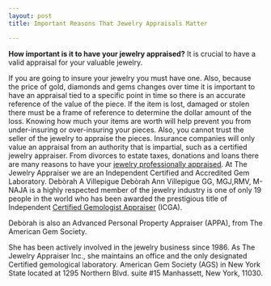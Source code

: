 ```yaml
---
layout: post
title: Important Reasons That Jewelry Appraisals Matter

---
```

**How important is it to have your jewelry appraised?** It is crucial to have a valid appraisal for your valuable jewelry.

If you are going to insure your jewelry you must have one. Also, because the price of gold, diamonds and gems changes over time it is important to have an appraisal tied to a specific point in time so there is an accurate reference of the value of the piece. If the item is lost, damaged or stolen there must be a frame of reference to determine the dollar amount of the loss. Knowing how much your items are worth will help prevent you from under-insuring or over-insuring your pieces. Also, you cannot trust the seller of the jewelry to appraise the pieces. Insurance companies will only value an appraisal from an authority that is impartial, such as a certified jewelry appraiser. From divorces to estate taxes, donations and loans there are many reasons to have your [jewelry professionally appraised](https://goo.gl/maps/qeLtLTLqRmT2). At The Jewelry Appraiser we are an Independent Certified and Accredited Gem Laboratory. Debòrah A Villepigue Debòrah Ann Villepigue GG, MGJ,RMV, M-NAJA is a highly respected member of the jewelry industry is one of only 19 people in the world who has been awarded the prestigious title of Independent [Certified Gemologist Appraiser](https://www.google.com/maps/place/The+Jewelry+Appraiser/@40.792895,-73.7008927,17z/data=!3m1!4b1!4m5!3m4!1s0x89c2885563bf3e43:0x8df65b53a5cd6b8a!8m2!3d40.792895!4d-73.698704?shorturl=1) (ICGA).

Debòrah is also an Advanced Personal Property Appraiser (APPA), from The American Gem Society.

She has been actively involved in the jewelry business since 1986. As The Jewelry Appraiser Inc., she maintains an office and the only designated Certified gemological laboratory. American Gem Society (AGS) in New York State located at 1295 Northern Blvd. suite #15 Manhassett, New York, 11030.